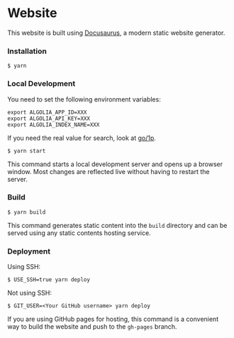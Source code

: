 # Website

This website is built using [Docusaurus](https://docusaurus.io/), a modern static website generator.

### Installation

```
$ yarn
```

### Local Development

You need to set the following environment variables:

```
export ALGOLIA_APP_ID=XXX
export ALGOLIA_API_KEY=XXX
export ALGOLIA_INDEX_NAME=XXX
```

If you need the real value for search, look at [go/1p](https://autokitteh.1password.com/).

```
$ yarn start
```

This command starts a local development server and opens up a browser window. Most changes are reflected live without having to restart the server.

### Build

```
$ yarn build
```

This command generates static content into the `build` directory and can be served using any static contents hosting service.

### Deployment

Using SSH:

```
$ USE_SSH=true yarn deploy
```

Not using SSH:

```
$ GIT_USER=<Your GitHub username> yarn deploy
```

If you are using GitHub pages for hosting, this command is a convenient way to build the website and push to the `gh-pages` branch.
